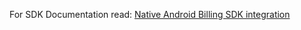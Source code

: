 For SDK Documentation read:
   [Native Android Billing SDK integration]([https://docs.catappult.io/docs/native-user-acquisition](https://docs.catappult.io/docs/native-android-sdk)https://docs.catappult.io/docs/native-android-sdk)
